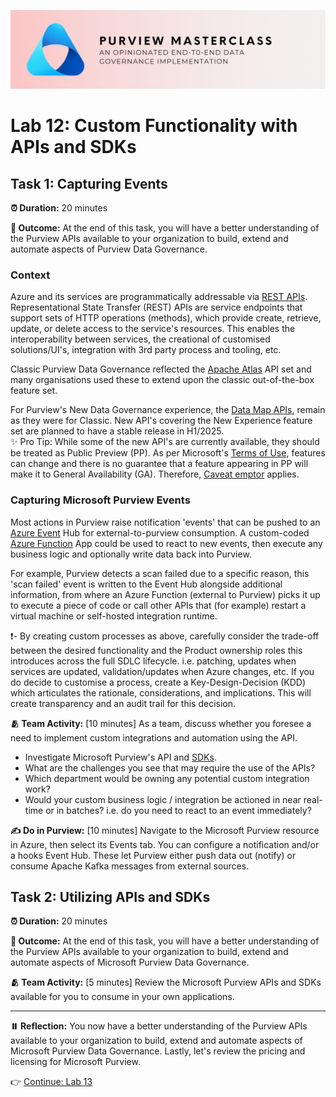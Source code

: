 ![Banner](./assets/banner.png)

# Lab 12: Custom Functionality with APIs and SDKs

## Task 1: Capturing Events

**⏰ Duration:** 20 minutes

**🎯 Outcome:** At the end of this task, you will have a better understanding of the Purview APIs available to your organization to build, extend and automate aspects of Purview Data Governance.

### Context

Azure and its services are programmatically addressable via [REST APIs](https://learn.microsoft.com/rest/api/azure/). Representational State Transfer (REST) APIs are service endpoints that support sets of HTTP operations (methods), which provide create, retrieve, update, or delete access to the service's resources. This enables the interoperability between services, the creational of customised solutions/UI's, integration with 3rd party process and tooling, etc. 

Classic Purview Data Governance reflected the [Apache Atlas](https://atlas.apache.org/#/) API set and many organisations used these to extend upon the classic out-of-the-box feature set. 

For Purview's New Data Governance experience, the [Data Map APIs](https://learn.microsoft.com/rest/api/purview/), remain as they were for Classic. New API's covering the New Experience feature set are planned to have a stable release in H1/2025.  
✨ Pro Tip: While some of the new API's are currently available, they should be treated as Public Preview (PP). As per Microsoft's [Terms of Use](https://azure.microsoft.com/support/legal/preview-supplemental-terms/?msockid=2114a70960fe65991122b5c4618d6462), features can change and there is no guarantee that a feature appearing in PP will make it to General Availability (GA). Therefore, [Caveat emptor](https://en.wikipedia.org/wiki/Caveat_emptor) applies.  

### Capturing Microsoft Purview Events

Most actions in Purview raise notification 'events' that can be pushed to an [Azure Event](https://learn.microsoft.com/azure/event-hubs/event-hubs-about) Hub for external-to-purview consumption. A custom-coded [Azure Function](https://learn.microsoft.com/azure/azure-functions/functions-overview?pivots=programming-language-csharp) App could be used to react to new events, then execute any business logic and optionally write data back into Purview.

For example, Purview detects a scan failed due to a specific reason, this 'scan failed' event is written to the Event Hub alongside additional information, from where an Azure Function (external to Purview) picks it up to execute a piece of code or call other APIs that (for example) restart a virtual machine or self-hosted integration runtime.

❗- By creating custom processes as above, carefully consider the trade-off between the desired functionality and the Product ownership roles this introduces across the full SDLC lifecycle. i.e. patching, updates when services are updated, validation/updates when Azure changes, etc. If you do decide to customise a process, create a Key-Design-Decision (KDD) which articulates the rationale, considerations, and implications. This will create transparency and an audit trail for this decision.

**🫂 Team Activity:** [10 minutes] As a team, discuss whether you foresee a need to implement custom integrations and automation using the API.

- Investigate Microsoft Purview's API and [SDKs](https://learn.microsoft.com/purview/tutorial-using-python-sdk).
- What are the challenges you see that may require the use of the APIs?
- Which department would be owning any potential custom integration work?
- Would your custom business logic / integration be actioned in near real-time or in batches? i.e. do you need to react to an event immediately?

**✍️ Do in Purview:** [10 minutes] Navigate to the Microsoft Purview resource in Azure, then select its Events tab. You can configure a notification and/or a hooks Event Hub. These let Purview either push data out (notify) or consume Apache Kafka messages from external sources.

## Task 2: Utilizing APIs and SDKs

**⏰ Duration:** 20 minutes

**🎯 Outcome:** At the end of this task, you will have a better understanding of the Purview APIs available to your organization to build, extend and automate aspects of Microsoft Purview Data Governance.

**🫂 Team Activity:** [5 minutes] Review the Microsoft Purview APIs and SDKs available for you to consume in your own applications.

---

**⏸️ Reflection:** You now have a better understanding of the Purview APIs available to your organization to build, extend and automate aspects of Microsoft Purview Data Governance. Lastly, let's review the pricing and licensing for Microsoft Purview.

👉 [Continue: Lab 13](./Lab-13%20-%20Pricing%20and%20Licensing.md)
